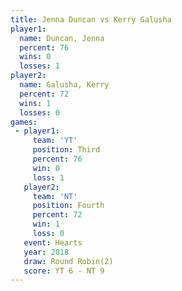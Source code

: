 ```yaml
---
title: Jenna Duncan vs Kerry Galusha
player1:              
  name: Duncan, Jenna 
  percent: 76         
  wins: 0             
  losses: 1           
player2:              
  name: Galusha, Kerry
  percent: 72         
  wins: 1             
  losses: 0           
games:
 - player1:         
     team: 'YT'     
     position: Third
     percent: 76    
     win: 0         
     loss: 1        
   player2:          
     team: 'NT'      
     position: Fourth
     percent: 72     
     win: 1          
     loss: 0         
   event: Hearts       
   year: 2018          
   draw: Round Robin(2)
   score: YT 6 - NT 9  
---
```

